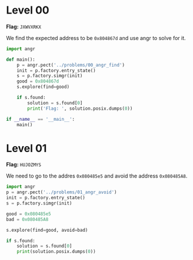 # Level 00

**Flag:** `JXWVXRKX`

We find the expected address to be `0x804867d` and use angr to solve for it.

```py
import angr

def main():
    p = angr.pect('../problems/00_angr_find')
    init = p.factory.entry_state()
    s = p.factory.simgr(init)
    good = 0x804867d
    s.explore(find=good)

    if s.found:
        solution = s.found[0]
        print('Flag: ', solution.posix.dumps(0))

if __name__ == '__main__':
    main()
```

# Level 01

**Flag:** `HUJOZMYS`

We need to go to the addres `0x080485e5` and avoid the address `0x080485A8`.

```py
import angr
p = angr.pect('../problems/01_angr_avoid')
init = p.factory.entry_state()
s = p.factory.simgr(init)

good = 0x080485e5
bad = 0x080485A8

s.explore(find=good, avoid=bad)

if s.found:
    solution = s.found[0]
    print(solution.posix.dumps(0))
```
